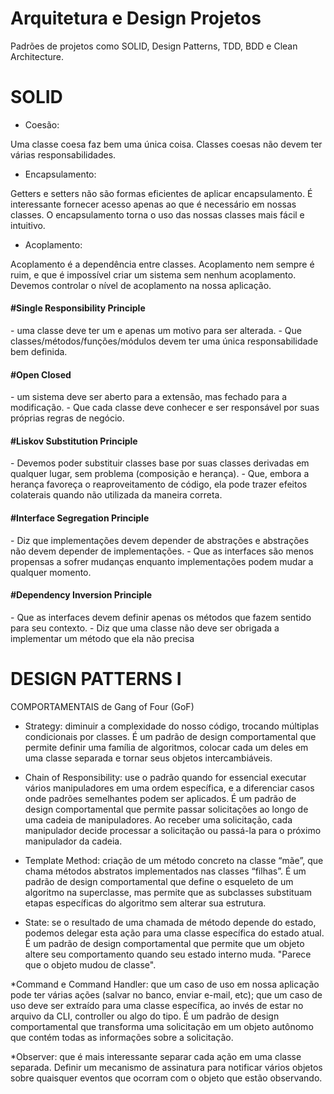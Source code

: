 <h1>Arquitetura e Design Projetos</h1>

<p>Padrões de projetos como SOLID, Design Patterns, TDD, BDD e Clean Architecture.</p>

<h1>SOLID</h1>

- Coesão:
<p>Uma classe coesa faz bem uma única coisa.
Classes coesas não devem ter várias responsabilidades.</p>

- Encapsulamento:
<p>Getters e setters não são formas eficientes de aplicar encapsulamento.
É interessante fornecer acesso apenas ao que é necessário em nossas classes.
O encapsulamento torna o uso das nossas classes mais fácil e intuitivo.<p>

- Acoplamento:
<p>Acoplamento é a dependência entre classes.
Acoplamento nem sempre é ruim, e que é impossível criar um sistema sem nenhum acoplamento.
Devemos controlar o nível de acoplamento na nossa aplicação.</p>

<h4>#Single Responsibility Principle</h4> 
- uma classe deve ter um e apenas um motivo para ser alterada.
- Que classes/métodos/funções/módulos devem ter uma única responsabilidade bem definida.

<h4>#Open Closed</h4> 
- um sistema deve ser aberto para a extensão, mas fechado para a modificação.
- Que cada classe deve conhecer e ser responsável por suas próprias regras de negócio.

<h4>#Liskov Substitution Principle</h4> 
- Devemos poder substituir classes base por suas classes derivadas em qualquer lugar, sem problema (composição e herança).
- Que, embora a herança favoreça o reaproveitamento de código, ela pode trazer efeitos colaterais quando não utilizada da maneira correta.

<h4>#Interface Segregation Principle</h4> 
- Diz que implementações devem depender de abstrações e abstrações não devem depender de implementações. 
- Que as interfaces são menos propensas a sofrer mudanças enquanto implementações podem mudar a qualquer momento. 

<h4>#Dependency Inversion Principle</h4> 
- Que as interfaces devem definir apenas os métodos que fazem sentido para seu contexto. 
- Diz que uma classe não deve ser obrigada a implementar um método que ela não precisa

</hr>

<h1>DESIGN PATTERNS I</h1>

 <p>COMPORTAMENTAIS de Gang of Four (GoF)<p>

* Strategy: 
diminuir a complexidade do nosso código, trocando múltiplas condicionais por classes. É um padrão de design comportamental que permite definir uma família de algoritmos, colocar cada um deles em uma classe separada e tornar seus objetos intercambiáveis.

* Chain of Responsibility: use o padrão quando for essencial executar vários manipuladores em uma ordem específica, e a diferenciar casos onde padrões semelhantes podem ser aplicados. É um padrão de design comportamental que permite passar solicitações ao longo de uma cadeia de manipuladores. Ao receber uma solicitação, cada manipulador decide processar a solicitação ou passá-la para o próximo manipulador da cadeia.

* Template Method: criação de um método concreto na classe “mãe”, que chama métodos abstratos implementados nas classes “filhas”. É um padrão de design comportamental que define o esqueleto de um algoritmo na superclasse, mas permite que as subclasses substituam etapas específicas do algoritmo sem alterar sua estrutura.

* State: se o resultado de uma chamada de método depende do estado, podemos delegar esta ação para uma classe específica do estado atual. É um padrão de design comportamental que permite que um objeto altere seu comportamento quando seu estado interno muda. "Parece que o objeto mudou de classe".

*Command e Command Handler: que um caso de uso em nossa aplicação pode ter várias ações (salvar no banco, enviar e-mail, etc); que um caso de uso deve ser extraído para uma classe específica, ao invés de estar no arquivo da CLI, controller ou algo do tipo.
É um padrão de design comportamental que transforma uma solicitação em um objeto autônomo que contém todas as informações sobre a solicitação.

*Observer: que é mais interessante separar cada ação em uma classe separada. 
Definir um mecanismo de assinatura para notificar vários objetos sobre quaisquer eventos que ocorram com o objeto que estão observando.



